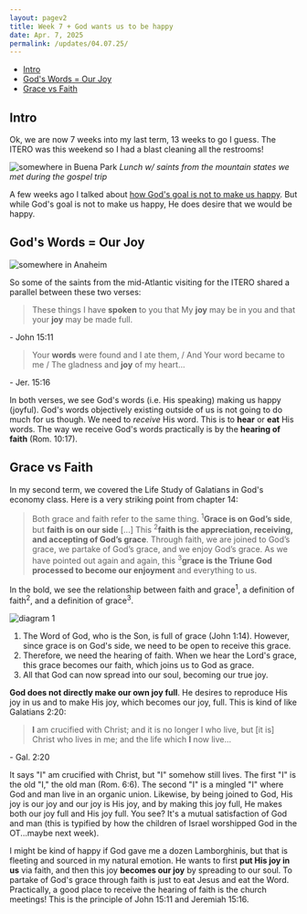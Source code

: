 ```yaml
---
layout: pagev2
title: Week 7 + God wants us to be happy
date: Apr. 7, 2025
permalink: /updates/04.07.25/
---
```

- [Intro](#intro)
- [God's Words = Our Joy](#gods-words--our-joy)
- [Grace vs Faith](#grace-vs-faith)

## Intro

Ok, we are now 7 weeks into my last term, 13 weeks to go I guess. The ITERO was this weekend so I had a blast cleaning all the restrooms! 

![somewhere in Buena Park](../../img/04.07.25.4.webp)
*Lunch w/ saints from the mountain states we met during the gospel trip*

A few weeks ago I talked about [how God's goal is not to make us happy](../03.10.25#gods-goal-is-not-to-make-us-happy). But while God's goal is not to make us happy, He does desire that we would be happy. 

## God's Words = Our Joy

![somewhere in Anaheim](../../img/04.07.25.3.webp)

So some of the saints from the mid-Atlantic visiting for the ITERO shared a parallel between these two verses:

>These things I have **spoken** to you that My **joy** may be in you and that your **joy** may be made full.

\- John 15:11 

>Your **words** were found and I ate them, / And Your word became to me / The gladness and **joy** of my heart...

\- Jer. 15:16

In both verses, we see God's words (i.e. His speaking) making us happy (joyful). God's words objectively existing outside of us is not going to do much for us though. We need to *receive* His word. This is to **hear** or **eat** His words. The way we receive God's words practically is by the **hearing of faith** (Rom. 10:17).

## Grace vs Faith

In my second term, we covered the Life Study of Galatians in God's economy class. Here is a very striking point from chapter 14:

>Both grace and faith refer to the same thing. <sup>1</sup>**Grace is on God’s side**, but **faith is on our side** [...] This <sup>2</sup>**faith is the appreciation, receiving, and accepting of God’s grace**. Through faith, we are joined to God’s grace, we partake of God’s grace, and we enjoy God’s grace. As we have pointed out again and again, this <sup>3</sup>**grace is the Triune God processed to become our enjoyment** and everything to us.

In the bold, we see the relationship between faith and grace<sup>1</sup>, a definition of faith<sup>2</sup>, and a definition of grace<sup>3</sup>.

![diagram 1](../../img/04.07.25.1.webp)

1. The Word of God, who is the Son, is full of grace (John 1:14). However, since grace is on God's side, we need to be open to receive this grace.
2. Therefore, we need the hearing of faith. When we hear the Lord's grace, this grace becomes our faith, which joins us to God as grace.
3. All that God can now spread into our soul, becoming our true joy.

**God does not directly make our own joy full**. He desires to reproduce His joy in us and to make His joy, which becomes our joy, full. This is kind of like Galatians 2:20:

>**I** am crucified with Christ; and it is no longer I who live, but [it is] Christ who lives in me; and the life which **I** now live...

\- Gal. 2:20

It says "I" am crucified with Christ, but "I" somehow still lives. The first "I" is the old "I," the old man (Rom. 6:6). The second "I" is a mingled "I" where God and man live in an organic union. Likewise, by being joined to God, His joy is our joy and our joy is His joy, and by making this joy full, He makes both our joy full and His joy full. You see? It's a mutual satisfaction of God and man (this is typified by how the children of Israel worshipped God in the OT...maybe next week).

I might be kind of happy if God gave me a dozen Lamborghinis, but that is fleeting and sourced in my natural emotion. He wants to first **put His joy in us** via faith, and then this joy **becomes our joy** by spreading to our soul. To partake of God's grace through faith is just to eat Jesus and eat the Word. Practically, a good place to receive the hearing of faith is the church meetings! This is the principle of John 15:11 and Jeremiah 15:16.